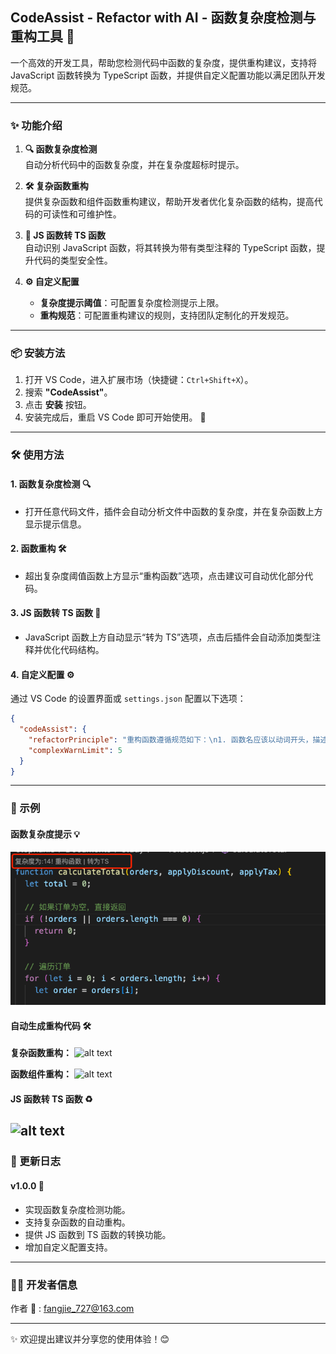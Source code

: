 ## CodeAssist - Refactor with AI - 函数复杂度检测与重构工具 🚀

一个高效的开发工具，帮助您检测代码中函数的复杂度，提供重构建议，支持将 JavaScript 函数转换为 TypeScript 函数，并提供自定义配置功能以满足团队开发规范。

---

### ✨ 功能介绍

1. **🔍 函数复杂度检测**  
   自动分析代码中的函数复杂度，并在复杂度超标时提示。

2. **🛠️ 复杂函数重构**  
   提供复杂函数和组件函数重构建议，帮助开发者优化复杂函数的结构，提高代码的可读性和可维护性。

3. **🔄 JS 函数转 TS 函数**  
   自动识别 JavaScript 函数，将其转换为带有类型注释的 TypeScript 函数，提升代码的类型安全性。

4. **⚙️ 自定义配置**
   - **复杂度提示阈值**：可配置复杂度检测提示上限。
   - **重构规范**：可配置重构建议的规则，支持团队定制化的开发规范。

---

### 📦 安装方法

1. 打开 VS Code，进入扩展市场（快捷键：`Ctrl+Shift+X`）。
2. 搜索 **"CodeAssist"**。
3. 点击 **安装** 按钮。
4. 安装完成后，重启 VS Code 即可开始使用。 🎉

---

### 🛠️ 使用方法

#### 1. 函数复杂度检测 🔍

- 打开任意代码文件，插件会自动分析文件中函数的复杂度，并在复杂函数上方显示提示信息。

#### 2. 函数重构 🛠️

- 超出复杂度阈值函数上方显示“重构函数”选项，点击建议可自动优化部分代码。

#### 3. JS 函数转 TS 函数 🔄

- JavaScript 函数上方自动显示“转为 TS”选项，点击后插件会自动添加类型注释并优化代码结构。

#### 4. 自定义配置 ⚙️

通过 VS Code 的设置界面或 `settings.json` 配置以下选项：

```json
{
  "codeAssist": {
    "refactorPrinciple": "重构函数遵循规范如下：\n1. 函数名应该以动词开头，描述函数的主要功能。\n2. 函数名应该使用小驼峰命名法。\n3. 函数应该只做一件事情，并且做好这件事情。\n4. 函数的参数应该尽可能少，最好不超过三个。\n5. 函数的返回值应该是明确的，并且与函数的主要功能相关。\n6. 将所有数字、小数、字符串等常量值都提取为大写的常数变量。\n7. 函数的实现应该简单明了，避免过多的嵌套和复杂的逻辑。\n8. 函数的注释应该清晰明了，能够解释函数的功能、参数和返回值。\n9. 函数的实现应该符合编码规范和最佳实践。\n10. 使用ES6语法声明函数。\n11. 函数组件重构时将公共方法抽取为hooks。",
    "complexWarnLimit": 5
  }
}
```

---

### 📖 示例

#### 函数复杂度提示 💡

![alt text](image.png)

#### 自动生成重构代码 🛠️

**复杂函数重构：**
![alt text](functionRefactor.gif)

**函数组件重构：**
![alt text](componentRefactor.gif)

#### JS 函数转 TS 函数 ♻️

## ![alt text](toTs.gif)

### 📝 更新日志

#### v1.0.0 🎉

- 实现函数复杂度检测功能。
- 支持复杂函数的自动重构。
- 提供 JS 函数到 TS 函数的转换功能。
- 增加自定义配置支持。

---

### 🧑‍💻 开发者信息

作者 📮 : fangjie_727@163.com

---

✨ 欢迎提出建议并分享您的使用体验！😊
